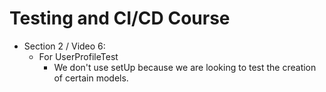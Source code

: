 # Testing and CI/CD Course

- Section 2 / Video 6:
  - For UserProfileTest
    - We don't use setUp because we are looking to test the creation of certain models.

